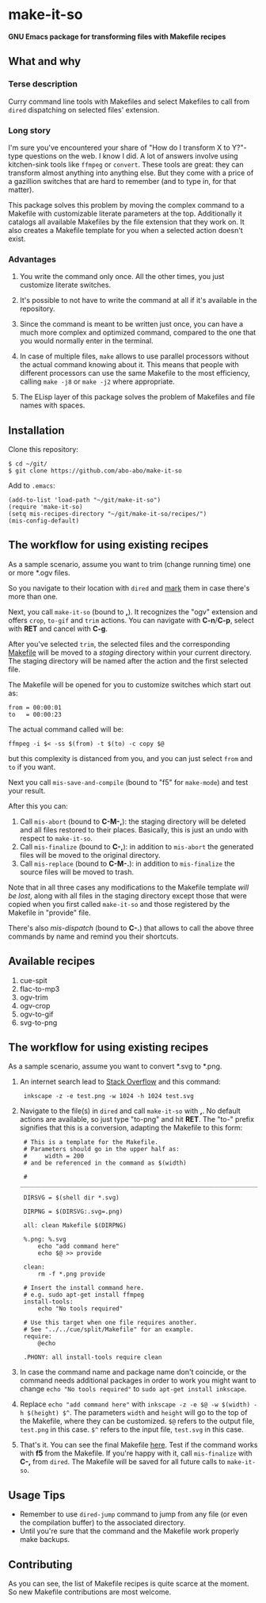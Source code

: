 # make-it-so

**GNU Emacs package for transforming files with Makefile recipes**

## What and why

### Terse description

Curry command line tools with Makefiles and select Makefiles to call
from `dired` dispatching on selected files' extension.

### Long story

I'm sure you've encountered your share of "How do I transform X to
Y?"-type questions on the web. I know I did. A lot of answers involve
using kitchen-sink tools like `ffmpeg` or `convert`. These tools are
great: they can transform almost anything into anything else.  But
they come with a price of a gazillion switches that are hard to
remember (and to type in, for that matter).

This package solves this problem by moving the complex command to a
Makefile with customizable literate parameters at the top.
Additionally it catalogs all available Makefiles by the file extension
that they work on.
It also creates a Makefile template for you when a selected action
doesn't exist.

### Advantages

1. You write the command only once. All the other times, you just
   customize literate switches.

2. It's possible to not have to write the command at all if it's
   available in the repository.

3. Since the command is meant to be written just once, you can have a
   much more complex and optimized command, compared to the one that
   you would normally enter in the terminal.

4. In case of multiple files, `make` allows to use parallel processors
   without the actual command knowing about it. This means that people
   with different processors can use the same Makefile to the most efficiency,
   calling `make -j8` or `make -j2` where appropriate.

5. The ELisp layer of this package solves the problem of Makefiles
   and file names with spaces.

## Installation

Clone this repository:

    $ cd ~/git/
    $ git clone https://github.com/abo-abo/make-it-so

Add to `.emacs`:

    (add-to-list 'load-path "~/git/make-it-so")
    (require 'make-it-so)
    (setq mis-recipes-directory "~/git/make-it-so/recipes/")
    (mis-config-default)


## The workflow for using existing recipes

As a sample scenario, assume you want to trim (change running time)
one or more *.ogv files.

So you navigate to their location with `dired` and [mark][dired-mark]
them in case there's more than one.

Next, you call `make-it-so` (bound to **,**). It recognizes the "ogv"
extension and offers `crop`, `to-gif` and `trim` actions. You can
navigate with **C-n**/**C-p**, select with **RET** and cancel with **C-g**.

After you've selected `trim`, the selected files and the corresponding
[Makefile][trim-makefile] will be moved to a *staging* directory within
your current directory. The staging directory will be named after the
action and the first selected file.

The Makefile will be opened for you to customize switches which start out as:

    from = 00:00:01
    to   = 00:00:23

The actual command called will be:

    ffmpeg -i $< -ss $(from) -t $(to) -c copy $@

but this complexity is distanced from you, and you can just select
`from` and `to` if you want.

Next you call `mis-save-and-compile` (bound to "f5" for `make-mode`)
and test your result.

After this you can:

1. Call `mis-abort` (bound to **C-M-,**): the staging directory will be deleted and all
   files restored to their places. Basically, this is just an undo
   with respect to `make-it-so`.
2. Call `mis-finalize` (bound to **C-,**): in addition to `mis-abort` the generated files will be
   moved to the original directory.
3. Call `mis-replace` (bound to **C-M-.**): in addition to `mis-finalize` the source files will be
   moved to trash.

Note that in all three cases any modifications to the Makefile
template *will be lost*, along with all files in the staging directory
except those that were copied when you first called `make-it-so` and
those registered by the Makefile in "provide" file.

There's also *mis-dispatch* (bound to **C-.**) that allows to call the
above three commands by name and remind you their shortcuts.

## Available recipes

1. cue-spit
2. flac-to-mp3
3. ogv-trim
4. ogv-crop
5. ogv-to-gif
6. svg-to-png

## The workflow for using existing recipes

As a sample scenario, assume you want to convert *.svg to *.png.

1. An internet search lead to [Stack Overflow][stack] and this command:

        inkscape -z -e test.png -w 1024 -h 1024 test.svg

2. Navigate to the file(s) in `dired` and call `make-it-so` with **,**.
No default actions are available, so just type "to-png" and hit **RET**.
The "to-" prefix signifies that this is a conversion, adapting the Makefile to this form:

        # This is a template for the Makefile.
        # Parameters should go in the upper half as:
        #     width = 200
        # and be referenced in the command as $(width)

        # ______________________________________________________________________________

        DIRSVG = $(shell dir *.svg)

        DIRPNG = $(DIRSVG:.svg=.png)

        all: clean Makefile $(DIRPNG)

        %.png: %.svg
        	echo "add command here"
            echo $@ >> provide

        clean:
        	rm -f *.png provide

        # Insert the install command here.
        # e.g. sudo apt-get install ffmpeg
        install-tools:
        	echo "No tools required"

        # Use this target when one file requires another.
        # See "../../cue/split/Makefile" for an example.
        require:
        	@echo

        .PHONY: all install-tools require clean

3. In case the command name and package name don't coincide, or the
command needs additional packages in order to work you might want to
change `echo "No tools required"` to `sudo apt-get install inkscape`.

4. Replace `echo "add command here"` with `inkscape -z -e $@ -w $(width) -h $(height) $^`.
The parameters `width` and `height` will go to the top of the Makefile, where they
can be customized. `$@` refers to the output file, `test.png` in this case.
`$^` refers to the input file, `test.svg` in this case.

5. That's it. You can see the final Makefile [here][to-png-makefile].
Test if the command works with **f5** from the Makefile.  If you're
happy with it, call `mis-finalize` with **C-,** from `dired`.  The
Makefile will be saved for all future calls to `make-it-so`.

## Usage Tips

- Remember to use `dired-jump` command to jump from any file (or even
  the compilation buffer) to the associated directory.
- Until you're sure that the command and the Makefile work properly
  make backups.

## Contributing

As you can see, the list of Makefile recipes is quite scarce at the
moment.  So new Makefile contributions are most welcome.

[dired-mark]: https://www.gnu.org/software/emacs/manual/html_node/emacs/Marks-vs-Flags.html#Marks-vs-Flags
[trim-makefile]: https://raw.githubusercontent.com/abo-abo/make-it-so/master/recipes/ogv/trim/Makefile
[to-png-makefile]: https://raw.githubusercontent.com/abo-abo/make-it-so/master/recipes/svg/to-png/Makefile
[stack]: http://stackoverflow.com/questions/9853325/how-to-convert-a-svg-to-a-png-with-image-magick
